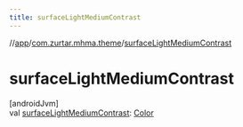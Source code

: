 ```yaml
---
title: surfaceLightMediumContrast
---
```

//[app](../../index.html)/[com.zurtar.mhma.theme](index.html)/[surfaceLightMediumContrast](surface-light-medium-contrast.html)



# surfaceLightMediumContrast



[androidJvm]\
val [surfaceLightMediumContrast](surface-light-medium-contrast.html): [Color](https://developer.android.com/reference/kotlin/androidx/compose/ui/graphics/Color.html)



